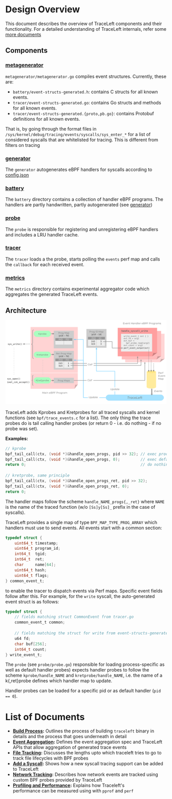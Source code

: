 # Design Overview
This document describes the overview of TraceLeft components and their functionality. 
For a detailed understanding of TraceLeft internals, refer some 
[more documents](#list-of-documents)

## Components

### [metagenerator](../metagenerator)

`metagenerator/metagenerator.go` compiles event structures. Currently, these are:

* `battery/event-structs-generated.h`: contains C structs for all known events.
* `tracer/event-structs-generated.go`: contains Go structs and methods for all
  known events.
* `tracer/event-structs-generated.{proto,pb.go}`: contains Protobuf definitions
  for all known events.

That is, by going through the format files in
`/sys/kernel/debug/tracing/events/syscalls/sys_enter_*` for a list of considered
syscalls that are whitelisted for tracing. This is different from filters on tracing

### [generator](../generator)

The `generator` autogenerates eBPF handlers for syscalls according to
[config.json](../examples/config.json)

### [battery](../battery)

The `battery` directory contains a collection of handler eBPF programs. 
The handlers are partly handwritten, partly autogenerated 
(see [generator](../generator))

### [probe](../probe)

The `probe` is responsible for registering and unregistering eBPF handlers and
includes a LRU handler cache.

### [tracer](../tracer)

The `tracer` loads a the probe, starts polling the `events` perf map and
calls the `callback` for each received event.

### [metrics](../metrics)

The `metrics` directory contains experimental aggregator code which aggregates the 
generated TraceLeft events.

## Architecture

![traceleft-architecture](traceleft-architecture.png)

TraceLeft adds Kprobes and Kretprobes for all traced syscalls and kernel functions (see
`bpf/trace_events.c` for a list). The only thing the trace probes do is tail
calling handler probes (or return 0 - i.e. do nothing - if no probe was set).

**Examples:**

```c
// kprobe
bpf_tail_call(ctx, (void *)&handle_open_progs, pid >> 32); // exec process-specific handler, if set or
bpf_tail_call(ctx, (void *)&handle_open_progs, 0);         // exec default handler, if set or
return 0;                                                  // do nothing

// kretprobe, same principle
bpf_tail_call(ctx, (void *)&handle_open_progs_ret, pid >> 32);
bpf_tail_call(ctx, (void *)&handle_open_progs_ret, 0);
return 0;
```

The handler maps follow the scheme `handle_NAME_progs{,_ret}` where
`NAME` is the name of the traced function (w/o `[Ss]y[Ss]_` prefix in
the case of syscalls).

TraceLeft provides a single map of type `BPF_MAP_TYPE_PROG_ARRAY` which
handlers must use to send events. All events start with a common section:

```c
typedef struct {
	uint64_t timestamp;
	uint64_t program_id;
	int64_t  tgid;
	int64_t  ret;
	char     name[64];
	uint64_t hash;
	uint64_t flags;
} common_event_t;
```

to enable the tracer to dispatch events via Perf maps. Specific event fields follow
after this. For example, for the `write` syscall, the auto-generated event struct 
is as follows:

```c
typedef struct {
	// fields matching struct CommonEvent from tracer.go
	common_event_t common;

	// fields matching the struct for write from event-structs-generated.go
	u64 fd;
	char buf[256];
	int64_t count;
} write_event_t;
```

The `probe` (see `probe/probe.go`) responsible for loading process-specific as
well as default handler probes) expects handler probes to follow the scheme
`kprobe/handle_NAME` and `kretprobe/handle_NAME`, i.e. the name of a
k{,ret}probe defines which handler map to update.

Handler probes can be loaded for a specific pid or as default handler (`pid == 0`).

# List of Documents

 - **[Build Process](build-process.md):** Outlines the process of building `traceleft`
 binary in details and the process that goes underneath in detail
 - **[Event Aggregation](event-aggregation.md):** Defines the event aggregation spec 
 and TraceLeft APIs that allow aggregation of generated trace events
 - **[File Tracking](file-tracking.md):** Discusses the lengths upto which traceleft
 tries to go to track file lifecycles with BPF probes
 - **[Add a Syscall](add-new-syscall.md):** Shows how a new syscall tracing support 
 can be added to TraceLeft
 - **[Network Tracking](network-tracking.md):** Describes how network events are tracked
 using custom BPF probes provided by TraceLeft
 - **[Profiling and Performance](profiling-and-performance.md):** Explains how Traceleft's  
 performance can be measured using with `pprof` and `perf`
